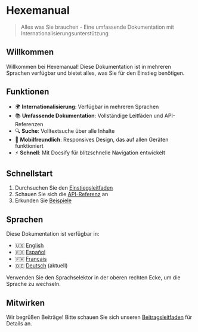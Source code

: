 # Hexemanual

> Alles was Sie brauchen - Eine umfassende Dokumentation mit Internationalisierungsunterstützung

## Willkommen

Willkommen bei Hexemanual! Diese Dokumentation ist in mehreren Sprachen verfügbar und bietet alles, was Sie für den Einstieg benötigen.

## Funktionen

- 🌍 **Internationalisierung**: Verfügbar in mehreren Sprachen
- 📚 **Umfassende Dokumentation**: Vollständige Leitfäden und API-Referenzen
- 🔍 **Suche**: Volltextsuche über alle Inhalte
- 📱 **Mobilfreundlich**: Responsives Design, das auf allen Geräten funktioniert
- ⚡ **Schnell**: Mit Docsify für blitzschnelle Navigation entwickelt

## Schnellstart

1. Durchsuchen Sie den [Einstiegsleitfaden](/de/guide/README.md)
2. Schauen Sie sich die [API-Referenz](/de/api/README.md) an
3. Erkunden Sie [Beispiele](/de/examples/README.md)

## Sprachen

Diese Dokumentation ist verfügbar in:

- 🇺🇸 [English](/)
- 🇪🇸 [Español](/es/)
- 🇫🇷 [Français](/fr/)
- 🇩🇪 [Deutsch](/de/) (aktuell)

Verwenden Sie den Sprachselektor in der oberen rechten Ecke, um die Sprache zu wechseln.

## Mitwirken

Wir begrüßen Beiträge! Bitte schauen Sie sich unseren [Beitragsleitfaden](/de/contributing.md) für Details an.
